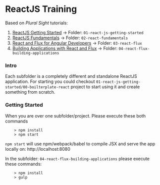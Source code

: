 # ReactJS Training 

Based on _Plural Sight_ tutorials:

1. [ReactJS Getting Started](https://app.pluralsight.com/library/courses/react-js-getting-started) -> Folder: `01-react-js-getting-started`
2. [ReactJS Fundamentals](https://app.pluralsight.com/library/courses/react-fundamentals) -> Folder: `02-react-fundamentals`
3. [React and Flux for Angular Developers](https://app.pluralsight.com/library/courses/react-flux-angular) -> Folder: `03-react-flux`
4. [Building Applications with React and Flux](https://app.pluralsight.com/courses/react-flux-building-applications) -> Folder: `04-react-flux-building-applications` 

### Intro
Each subfolder is a completely different and standalone ReactJS application.
For starting you could checkout `01-react-js-getting-started/00-boilterplate-react` project to start using it and create something from scratch.


### Getting Started

When you are over one subfolder/project. Please execute these both commands 

```
	> npm install
	> npm start
```

`npm start` will use npm/webpack/babel to compile JSX and serve the app locally on: http://localhost:8080

In the subfolder: `04-react-flux-building-applications` please execute these commands:

```
	> npm install
	> gulp
```
